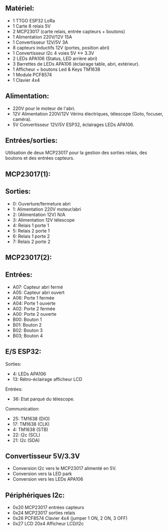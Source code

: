 Matériel:
--------
- 1 TTGO ESP32 LoRa
- 1 Carte 8 relais 5V
- 2 MCP23017  (carte relais, entrée capteurs + boutons)
- 1 Alimentation 220V/12V 15A
- 1 Convertisseur 12V/5V 3A
- 8 capteurs inductifs 12V (portes, position abri)
- 1 Convertisseur I2c 4 voies 5V <-> 3.3V
- 2 LEDs APA106 (Status, LED arrière abri)
- 3 Barrettes de LEDs APA106 (éclairage table, abri, extérieur). 
- 1 Afficheur + boutons Led & Keys TM1638
- 1 Module PCF8574
- 1 Clavier 4x4


Alimentation:
-------------
  - 220V	pour le moteur de l'abri.
  - 12V  	Alimentation 220V/12V	Vérins électriques, télescope (Goto, focuser, caméra).
  - 5V	Convertisseur 12V/5V	ESP32, éclairages LEDs APA106.

Entrées/sorties:
----------------

Utilisation de deux MCP23017 pour la gestion des sorties relais, des boutons et des entrées capteurs.

MCP23017(1):
---------
Sorties:
--------
  - 0:	Ouverture/fermeture abri
  - 1:	Alimentation 220V moteur/abri
  - 2:	(Alimentation 12V) N/A
  - 3:	Alimentation 12V télescope
  - 4:	Relais 1 porte 1
  - 5:	Relais 2 porte 1
  - 6:	Relais 1 porte 2
  - 7:	Relais 2 porte 2

MCP23017(2):
----------

Entrées:
--------
  - A07:	Capteur abri fermé
  - A05:	Capteur abri ouvert
  - A06:	Porte 1 fermée
  - A04:	Porte 1 ouverte
  - A02: Porte 2 fermée
  - A00:	Porte 2 ouverte
  - B00: Bouton 1
  - B01: Bouton 2
  - B02: Bouton 3
  - B03; Bouton 4
  
E/S ESP32:
----------
Sorties:
  -  4: LEDs APA106
  - 13: Rétro-éclairage afficheur LCD

Entrées:
  - 36: Etat parqué du télescope.	

Communication:
  - 25: TM1638  (DIO)
  - 17: TM1638  (CLK)
  -  4: TM1638  (STB)
  - 22: I2c (SCL)
  - 21: I2c (SDA)

Convertisseur 5V/3.3V
---------------------
- Conversion I2c vers le MCP23017 alimenté en 5V.
- Conversion vers la LED park
- Conversion vers les LEDs APA106

Périphériques I2c:
-----------------
  - 0x20	MCP23017	entrées capteurs
  - 0x24	MCP23017	sorties relais
  - 0x26	PCF8574	  Clavier 4x4 (jumper 1 ON, 2 ON, 3 OFF)
  - 0x27	LCD 20x4	Afficheur LCD/I2c
